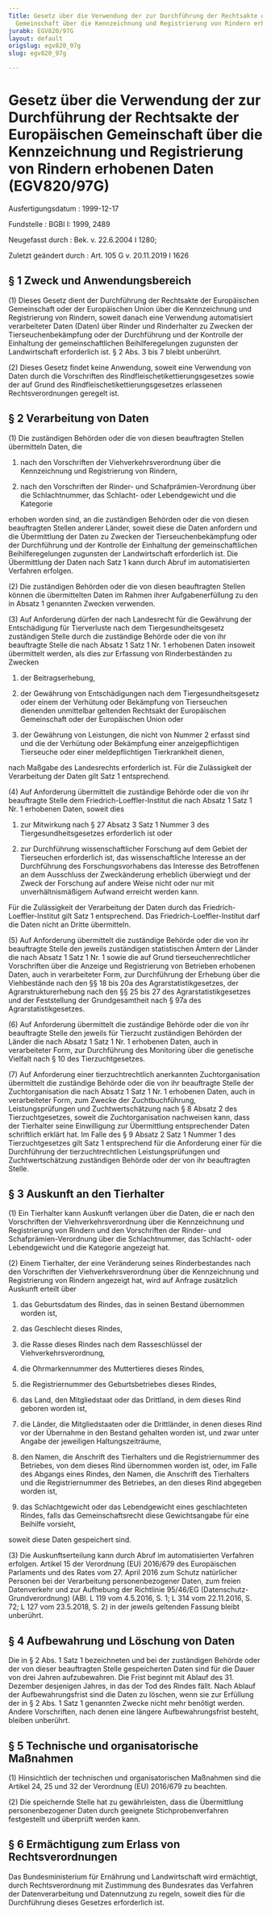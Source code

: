 ```yaml
---
Title: Gesetz über die Verwendung der zur Durchführung der Rechtsakte der Europäischen
  Gemeinschaft über die Kennzeichnung und Registrierung von Rindern erhobenen Daten
jurabk: EGV820/97G
layout: default
origslug: egv820_97g
slug: egv820_97g

---
```


# Gesetz über die Verwendung der zur Durchführung der Rechtsakte der Europäischen Gemeinschaft über die Kennzeichnung und Registrierung von Rindern erhobenen Daten (EGV820/97G)

Ausfertigungsdatum
:   1999-12-17

Fundstelle
:   BGBl I: 1999, 2489

Neugefasst durch
:   Bek. v. 22.6.2004 I 1280;

Zuletzt geändert durch
:   Art. 105 G v. 20.11.2019 I 1626


## § 1 Zweck und Anwendungsbereich

(1) Dieses Gesetz dient der Durchführung der Rechtsakte der Europäischen Gemeinschaft oder der Europäischen Union über die Kennzeichnung und Registrierung von Rindern, soweit danach eine Verwendung automatisiert verarbeiteter Daten (Daten) über Rinder und Rinderhalter zu Zwecken der Tierseuchenbekämpfung oder der Durchführung und der Kontrolle der Einhaltung der gemeinschaftlichen Beihilferegelungen zugunsten der Landwirtschaft erforderlich ist. § 2 Abs. 3 bis 7 bleibt unberührt.

(2) Dieses Gesetz findet keine Anwendung, soweit eine Verwendung von Daten durch die Vorschriften des Rindfleischetikettierungsgesetzes sowie der auf Grund des Rindfleischetikettierungsgesetzes erlassenen Rechtsverordnungen geregelt ist.


## § 2 Verarbeitung von Daten

(1) Die zuständigen Behörden oder die von diesen beauftragten Stellen übermitteln Daten, die

1.  nach den Vorschriften der Viehverkehrsverordnung über die Kennzeichnung und Registrierung von Rindern,


2.  nach den Vorschriften der Rinder- und Schafprämien-Verordnung über die Schlachtnummer, das Schlacht- oder Lebendgewicht und die Kategorie



erhoben worden sind, an die zuständigen Behörden oder die von diesen beauftragten Stellen anderer Länder, soweit diese die Daten anfordern und die Übermittlung der Daten zu Zwecken der Tierseuchenbekämpfung oder der Durchführung und der Kontrolle der Einhaltung der gemeinschaftlichen Beihilferegelungen zugunsten der Landwirtschaft erforderlich ist. Die Übermittlung der Daten nach Satz 1 kann durch Abruf im automatisierten Verfahren erfolgen.

(2) Die zuständigen Behörden oder die von diesen beauftragten Stellen können die übermittelten Daten im Rahmen ihrer Aufgabenerfüllung zu den in Absatz 1 genannten Zwecken verwenden.

(3) Auf Anforderung dürfen der nach Landesrecht für die Gewährung der Entschädigung für Tierverluste nach dem Tiergesundheitsgesetz zuständigen Stelle durch die zuständige Behörde oder die von ihr beauftragte Stelle die nach Absatz 1 Satz 1 Nr. 1 erhobenen Daten insoweit übermittelt werden, als dies zur Erfassung von Rinderbeständen zu Zwecken

1.  der Beitragserhebung,


2.  der Gewährung von Entschädigungen nach dem Tiergesundheitsgesetz oder einem der Verhütung oder Bekämpfung von Tierseuchen dienenden unmittelbar geltenden Rechtsakt der Europäischen Gemeinschaft oder der Europäischen Union oder


3.  der Gewährung von Leistungen, die nicht von Nummer 2 erfasst sind und die der Verhütung oder Bekämpfung einer anzeigepflichtigen Tierseuche oder einer meldepflichtigen Tierkrankheit dienen,



nach Maßgabe des Landesrechts erforderlich ist. Für die Zulässigkeit der Verarbeitung der Daten gilt Satz 1 entsprechend.

(4) Auf Anforderung übermittelt die zuständige Behörde oder die von ihr beauftragte Stelle dem Friedrich-Loeffler-Institut die nach Absatz 1 Satz 1 Nr. 1 erhobenen Daten, soweit dies

1.  zur Mitwirkung nach § 27 Absatz 3 Satz 1 Nummer 3 des Tiergesundheitsgesetzes erforderlich ist oder


2.  zur Durchführung wissenschaftlicher Forschung auf dem Gebiet der Tierseuchen erforderlich ist, das wissenschaftliche Interesse an der Durchführung des Forschungsvorhabens das Interesse des Betroffenen an dem Ausschluss der Zweckänderung erheblich überwiegt und der Zweck der Forschung auf andere Weise nicht oder nur mit unverhältnismäßigem Aufwand erreicht werden kann.



Für die Zulässigkeit der Verarbeitung der Daten durch das Friedrich-Loeffler-Institut gilt Satz 1 entsprechend. Das Friedrich-Loeffler-Institut darf die Daten nicht an Dritte übermitteln.

(5) Auf Anforderung übermittelt die zuständige Behörde oder die von ihr beauftragte Stelle den jeweils zuständigen statistischen Ämtern der Länder die nach Absatz 1 Satz 1 Nr. 1 sowie die auf Grund tierseuchenrechtlicher Vorschriften über die Anzeige und Registrierung von Betrieben erhobenen Daten, auch in verarbeiteter Form, zur Durchführung der Erhebung über die Viehbestände nach den §§ 18 bis 20a des Agrarstatistikgesetzes, der Agrarstrukturerhebung nach den §§ 25 bis 27 des Agrarstatistikgesetzes und der Feststellung der Grundgesamtheit nach § 97a des Agrarstatistikgesetzes.

(6) Auf Anforderung übermittelt die zuständige Behörde oder die von ihr beauftragte Stelle den jeweils für Tierzucht zuständigen Behörden der Länder die nach Absatz 1 Satz 1 Nr. 1 erhobenen Daten, auch in verarbeiteter Form, zur Durchführung des Monitoring über die genetische Vielfalt nach § 10 des Tierzuchtgesetzes.

(7) Auf Anforderung einer tierzuchtrechtlich anerkannten Zuchtorganisation übermittelt die zuständige Behörde oder die von ihr beauftragte Stelle der Zuchtorganisation die nach Absatz 1 Satz 1 Nr. 1 erhobenen Daten, auch in verarbeiteter Form, zum Zwecke der Zuchtbuchführung, Leistungsprüfungen und Zuchtwertschätzung nach § 8 Absatz 2 des Tierzuchtgesetzes, soweit die Zuchtorganisation nachweisen kann, dass der Tierhalter seine Einwilligung zur Übermittlung entsprechender Daten schriftlich erklärt hat. Im Falle des § 9 Absatz 2 Satz 1 Nummer 1 des Tierzuchtgesetzes gilt Satz 1 entsprechend für die Anforderung einer für die Durchführung der tierzuchtrechtlichen Leistungsprüfungen und Zuchtwertschätzung zuständigen Behörde oder der von ihr beauftragten Stelle.


## § 3 Auskunft an den Tierhalter

(1) Ein Tierhalter kann Auskunft verlangen über die Daten, die er nach den Vorschriften der Viehverkehrsverordnung über die Kennzeichnung und Registrierung von Rindern und den Vorschriften der Rinder- und Schafprämien-Verordnung über die Schlachtnummer, das Schlacht- oder Lebendgewicht und die Kategorie angezeigt hat.

(2) Einem Tierhalter, der eine Veränderung seines Rinderbestandes nach den Vorschriften der Viehverkehrsverordnung über die Kennzeichnung und Registrierung von Rindern angezeigt hat, wird auf Anfrage zusätzlich Auskunft erteilt über

1.  das Geburtsdatum des Rindes, das in seinen Bestand übernommen worden ist,


2.  das Geschlecht dieses Rindes,


3.  die Rasse dieses Rindes nach dem Rasseschlüssel der Viehverkehrsverordnung,


4.  die Ohrmarkennummer des Muttertieres dieses Rindes,


5.  die Registriernummer des Geburtsbetriebes dieses Rindes,


6.  das Land, den Mitgliedstaat oder das Drittland, in dem dieses Rind geboren worden ist,


7.  die Länder, die Mitgliedstaaten oder die Drittländer, in denen dieses Rind vor der Übernahme in den Bestand gehalten worden ist, und zwar unter Angabe der jeweiligen Haltungszeiträume,


8.  den Namen, die Anschrift des Tierhalters und die Registriernummer des Betriebes, von dem dieses Rind übernommen worden ist, oder, im Falle des Abgangs eines Rindes, den Namen, die Anschrift des Tierhalters und die Registriernummer des Betriebes, an den dieses Rind abgegeben worden ist,


9.  das Schlachtgewicht oder das Lebendgewicht eines geschlachteten Rindes, falls das Gemeinschaftsrecht diese Gewichtsangabe für eine Beihilfe vorsieht,



soweit diese Daten gespeichert sind.

(3) Die Auskunftserteilung kann durch Abruf im automatisierten Verfahren erfolgen. Artikel 15 der Verordnung (EU) 2016/679 des Europäischen Parlaments und des Rates vom 27. April 2016 zum Schutz natürlicher Personen bei der Verarbeitung personenbezogener Daten, zum freien Datenverkehr und zur Aufhebung der Richtlinie 95/46/EG (Datenschutz-Grundverordnung) (ABl. L 119 vom 4.5.2016, S. 1; L 314 vom 22.11.2016, S. 72; L 127 vom 23.5.2018, S. 2) in der jeweils geltenden Fassung bleibt unberührt.


## § 4 Aufbewahrung und Löschung von Daten

Die in § 2 Abs. 1 Satz 1 bezeichneten und bei der zuständigen Behörde oder der von dieser beauftragten Stelle gespeicherten Daten sind für die Dauer von drei Jahren aufzubewahren. Die Frist beginnt mit Ablauf des 31. Dezember desjenigen Jahres, in das der Tod des Rindes fällt. Nach Ablauf der Aufbewahrungsfrist sind die Daten zu löschen, wenn sie zur Erfüllung der in § 2 Abs. 1 Satz 1 genannten Zwecke nicht mehr benötigt werden. Andere Vorschriften, nach denen eine längere Aufbewahrungsfrist besteht, bleiben unberührt.


## § 5 Technische und organisatorische Maßnahmen

(1) Hinsichtlich der technischen und organisatorischen Maßnahmen sind die Artikel 24, 25 und 32 der Verordnung (EU) 2016/679 zu beachten.

(2) Die speichernde Stelle hat zu gewährleisten, dass die Übermittlung personenbezogener Daten durch geeignete Stichprobenverfahren festgestellt und überprüft werden kann.


## § 6 Ermächtigung zum Erlass von Rechtsverordnungen

Das Bundesministerium für Ernährung und Landwirtschaft wird ermächtigt, durch Rechtsverordnung mit Zustimmung des Bundesrates das Verfahren der Datenverarbeitung und Datennutzung zu regeln, soweit dies für die Durchführung dieses Gesetzes erforderlich ist.

